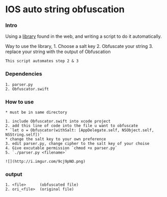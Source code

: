 # IOS auto string obfuscation

### Intro
Using a [library](https://medium.com/theappspace/increase-the-security-of-your-ios-app-by-obfuscating-sensitive-strings-swift-c915896711e6) found in the web, and writing a script to do it automatically.

Way to use the library,
	1. Choose a salt key 
	2. Obfuscate your string
	3. replace your string with the output of Obfuscation

	This script automates step 2 & 3 

### Dependencies
	1. parser.py
	2. Obfuscator.swift

### How to use
	* must be in same directory 

	1. include Obfuscator.swift into xcode project
	2. add this line of code into the file u want to obfuscate
	* `let o = Obfuscator(withSalt: [AppDelegate.self, NSObject.self, NSString.self])` 
	* change the salt key to your own preference
	3. edit parser.py, change cipher to the salt key of your choise
	4. Give excutable permission `chmod +x parser.py`
	5. `./parser.py <filename>`

	![](http://i.imgur.com/9cj9pNO.png)

### output 
	1. <file>      (obfuscated file)
	2. ori_<file>  (original file)
